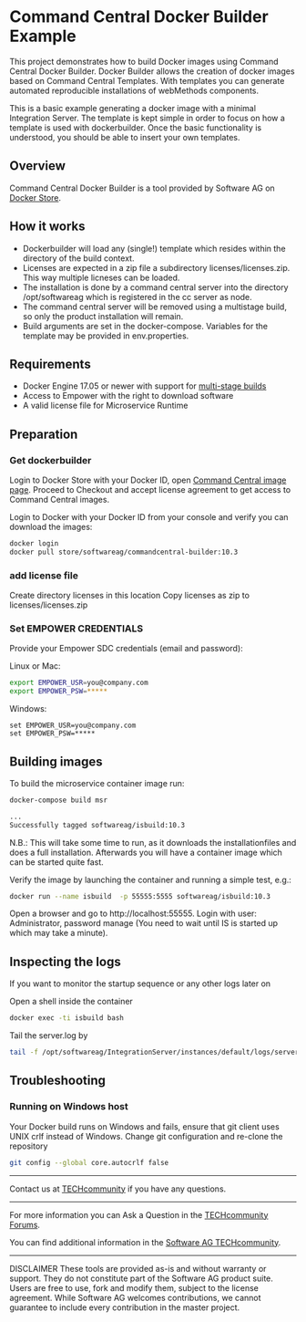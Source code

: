# Command Central Docker Builder Example

This project demonstrates how to build Docker images using Command Central Docker Builder.
Docker Builder allows the creation of docker images based on Command Central Templates.
With templates you can generate automated reproducible installations of webMethods components.

This is a basic example generating a docker image with a minimal Integration Server.
The template is kept simple in order to focus on how a template is used with dockerbuilder.
Once the basic functionality is understood, you should be able to insert your own templates.

## Overview

Command Central Docker Builder is a tool provided by Software AG
on [Docker Store](https://store.docker.com/images/softwareag-commandcentral).



## How it works

* Dockerbuilder will load any (single!) template which resides within the directory of the build context.
* Licenses are expected in a zip file a subdirectory licenses/licenses.zip. This way multiple licneses can be loaded.
* The installation is done by a command central server into the directory /opt/softwareag which is registered in the cc server as node.
* The command central server will be removed using a multistage build, so only the product installation  will remain.
* Build arguments are set in the docker-compose. Variables for the template may be provided in env.properties.

## Requirements

* Docker Engine 17.05 or newer with support for [multi-stage builds](https://docs.docker.com/develop/develop-images/multistage-build/)
* Access to Empower with the right to download software
* A valid license file for Microservice Runtime

## Preparation

### Get dockerbuilder

Login to Docker Store with your Docker ID, open [Command Central image page](https://store.docker.com/images/softwareag-commandcentral).
Proceed to Checkout and accept license agreement to get access to Command Central images.

Login to Docker with your Docker ID from your console and verify you can download the images:

```bash
docker login
docker pull store/softwareag/commandcentral-builder:10.3
```

### add license file

Create directory licenses in this location
Copy licenses as zip to licenses/licenses.zip

### Set EMPOWER CREDENTIALS

Provide your Empower SDC credentials (email and password):

Linux or Mac:

```bash
export EMPOWER_USR=you@company.com
export EMPOWER_PSW=*****
```

Windows:

```shell
set EMPOWER_USR=you@company.com
set EMPOWER_PSW=*****
```

## Building images

To build the microservice container image run:

```bash
docker-compose build msr

...
Successfully tagged softwareag/isbuild:10.3
```

N.B.: This will take some time to run, as it downloads the installationfiles and does a full installation. 
Afterwards you will have a container image which can be started quite fast.

Verify the image by launching the container and running a simple test, e.g.:

```bash
docker run --name isbuild  -p 55555:5555 softwareag/isbuild:10.3
```

Open a browser and go to http://localhost:55555. Login with user: Administrator, password manage
(You need to wait until IS is started up which may take a minute).

## Inspecting the logs

If you want to monitor the startup sequence or any other logs later on

Open a shell inside the container

```bash
docker exec -ti isbuild bash
```

Tail the server.log by

```bash
tail -f /opt/softwareag/IntegrationServer/instances/default/logs/server.log 
```


## Troubleshooting

### Running on Windows host

Your Docker build runs on Windows and fails, ensure that git client uses UNIX crlf instead of Windows.
Change git configuration and re-clone the repository

```bash
git config --global core.autocrlf false
```

_______________
Contact us at [TECHcommunity](mailto:technologycommunity@softwareag.com?subject=Github/SoftwareAG) if you have any questions.
_______________
For more information you can Ask a Question in the [TECHcommunity Forums](http://techcommunity.softwareag.com/home/-/product/name/command-central).

You can find additional information in the [Software AG TECHcommunity](http://tech.forums.softwareag.com/techjforum/forums/list.page?product=command-central).
_______________
DISCLAIMER
These tools are provided as-is and without warranty or support. They do not constitute part of the Software AG product suite. Users are free to use, fork and modify them, subject to the license agreement. While Software AG welcomes contributions, we cannot guarantee to include every contribution in the master project.

